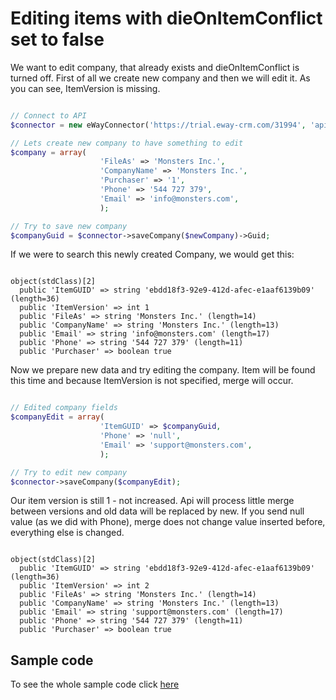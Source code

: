 
# Editing items with dieOnItemConflict set to false

We want to edit company, that already exists and dieOnItemConflict is turned off. First of all we create new company and then we will edit it. As you can see, ItemVersion is missing. 

```php

// Connect to API
$connector = new eWayConnector('https://trial.eway-crm.com/31994', 'api', 'ApiTrial@eWay-CRM');

// Lets create new company to have something to edit
$company = array(
                    'FileAs' => 'Monsters Inc.', 
                    'CompanyName' => 'Monsters Inc.',
                    'Purchaser' => '1',
                    'Phone' => '544 727 379',
                    'Email' => 'info@monsters.com',
                    );

// Try to save new company
$companyGuid = $connector->saveCompany($newCompany)->Guid;

```

If we were to search this newly created Company, we would get this:
```console

object(stdClass)[2]
  public 'ItemGUID' => string 'ebdd18f3-92e9-412d-afec-e1aaf6139b09' (length=36)
  public 'ItemVersion' => int 1
  public 'FileAs' => string 'Monsters Inc.' (length=14)
  public 'CompanyName' => string 'Monsters Inc.' (length=13)
  public 'Email' => string 'info@monsters.com' (length=17)
  public 'Phone' => string '544 727 379' (length=11)
  public 'Purchaser' => boolean true

```
Now we prepare new data and try editing the company. Item will be found this time and because ItemVersion is not specified, merge will occur.
```php

// Edited company fields
$companyEdit = array(
                    'ItemGUID' => $companyGuid,
                    'Phone' => 'null',
                    'Email' => 'support@monsters.com',
                    );

// Try to edit new company
$connector->saveCompany($companyEdit);

```


Our item version is still 1 - not increased. Api will process little merge between versions and old data will be replaced by new. If you send null value (as we did with Phone), merge does not change value inserted before, everything else is changed.
```console

object(stdClass)[2]
  public 'ItemGUID' => string 'ebdd18f3-92e9-412d-afec-e1aaf6139b09' (length=36)
  public 'ItemVersion' => int 2
  public 'FileAs' => string 'Monsters Inc.' (length=14)
  public 'CompanyName' => string 'Monsters Inc.' (length=13)
  public 'Email' => string 'support@monsters.com' (length=17)
  public 'Phone' => string '544 727 379' (length=11)
  public 'Purchaser' => boolean true

```

## Sample code
To see the whole sample code click [here](sample_code.php)